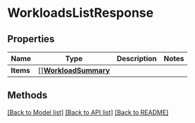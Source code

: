 # WorkloadsListResponse

## Properties

Name | Type | Description | Notes
------------ | ------------- | ------------- | -------------
**Items** | [][**WorkloadSummary**](WorkloadSummary.md) |  | 

## Methods


[[Back to Model list]](../README.md#documentation-for-models) [[Back to API list]](../README.md#documentation-for-api-endpoints) [[Back to README]](../README.md)


